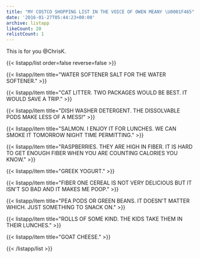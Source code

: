 ```yaml
---
title: "MY COSTCO SHOPPING LIST IN THE VOICE OF OWEN MEANY \U0001F465"
date: '2016-01-27T05:44:23+00:00'
archive: listapp
likeCount: 20
relistCount: 1
---
```


This is for you @ChrisK.

<!--more-->

{{< listapp/list order=false reverse=false >}}

   {{< listapp/item title="WATER SOFTENER SALT FOR THE WATER SOFTENER." >}}

   {{< listapp/item title="CAT LITTER. TWO PACKAGES WOULD BE BEST. IT WOULD SAVE A TRIP." >}}

   {{< listapp/item title="DISH WASHER DETERGENT. THE DISSOLVABLE PODS MAKE LESS OF A MESS!" >}}

   {{< listapp/item title="SALMON. I ENJOY IT FOR LUNCHES. WE CAN SMOKE IT TOMORROW NIGHT TIME PERMITTING." >}}

   {{< listapp/item title="RASPBERRIES. THEY ARE HIGH IN FIBER. IT IS HARD TO GET ENOUGH FIBER WHEN YOU ARE COUNTING CALORIES YOU KNOW." >}}

   {{< listapp/item title="GREEK YOGURT." >}}

   {{< listapp/item title="FIBER ONE CEREAL IS NOT VERY DELICIOUS BUT IT ISN'T SO BAD AND IT MAKES ME POOP." >}}

   {{< listapp/item title="PEA PODS OR GREEN BEANS. IT DOESN'T MATTER WHICH. JUST SOMETHING TO SNACK ON." >}}

   {{< listapp/item title="ROLLS OF SOME KIND. THE KIDS TAKE THEM IN THEIR LUNCHES." >}}

   {{< listapp/item title="GOAT CHEESE." >}}

{{< /listapp/list >}}
